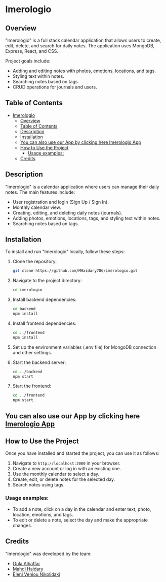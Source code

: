 # Imerologio

## Overview
"Imerologio" is a full stack calendar application that allows users to create, edit, delete, and search for daily notes. The application uses MongoDB, Express, React, and CSS.

Project goals include:
- Adding and editing notes with photos, emotions, locations, and tags.
- Styling text within notes.
- Searching notes based on tags.
- CRUD operations for journals and users.

## Table of Contents
- [Imerologio](#imerologio)
  - [Overview](#overview)
  - [Table of Contents](#table-of-contents)
  - [Description](#description)
  - [Installation](#installation)
  - [You can also use our App by clicking here Imerologio App](#you-can-also-use-our-app-by-clicking-here-imerologio-app)
  - [How to Use the Project](#how-to-use-the-project)
    - [Usage examples:](#usage-examples)
  - [Credits](#credits)

## Description
"Imerologio" is a calendar application where users can manage their daily notes. The main features include:
- User registration and login (Sign Up / Sign In).
- Monthly calendar view.
- Creating, editing, and deleting daily notes (journals).
- Adding photos, emotions, locations, tags, and styling text within notes.
- Searching notes based on tags.

## Installation
To install and run "Imerologio" locally, follow these steps:

1. Clone the repository:
   ```bash
   git clone https://github.com/MHaidary786/imerologio.git

2. Navigate to the project directory:
   ```bash
   cd imerologio

3. Install backend dependencies:
   ```bash
   cd backend
   npm install

4. Install frontend dependencies:
   ```bash
   cd ../frontend
   npm install

5. Set up the environment variables (.env file) for MongoDB connection and other settings.

6. Start the backend server:
   ```bash
   cd ../backend
   npm start

7. Start the frontend:
   ```bash
   cd ../frontend
   npm start

## You can also use our App by clicking here [Imerologio App](https://imerologio-app.netlify.app/)
   
## How to Use the Project
Once you have installed and started the project, you can use it as follows:

1. Navigate to `http://localhost:3000` in your browser.
2. Create a new account or log in with an existing one.
3. Use the monthly calendar to select a day.
4. Create, edit, or delete notes for the selected day.
5. Search notes using tags.

### Usage examples:

- To add a note, click on a day in the calendar and enter text, photo, location, emotions, and tags.
- To edit or delete a note, select the day and make the appropriate changes.

## Credits
"Imerologio" was developed by the team:

- [Oula Alhaffar](https://github.com/olaonline)
- [Mahdi Haidary](https://github.com/MHaidary786)
- [Eleni Veniou Nikolidaki](https://github.com/VenEleni)